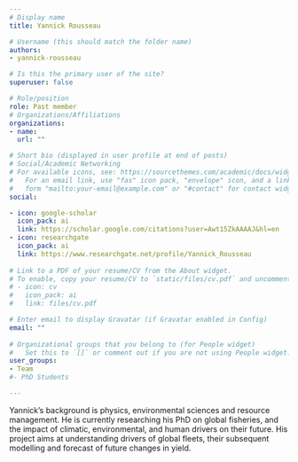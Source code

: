 ```yaml
---
# Display name
title: Yannick Rousseau 

# Username (this should match the folder name)
authors:
- yannick-rousseau

# Is this the primary user of the site?
superuser: false

# Role/position
role: Past member
# Organizations/Affiliations
organizations:
- name: 
  url: ""

# Short bio (displayed in user profile at end of posts)
# Social/Academic Networking
# For available icons, see: https://sourcethemes.com/academic/docs/widgets/#icons
#   For an email link, use "fas" icon pack, "envelope" icon, and a link in the
#   form "mailto:your-email@example.com" or "#contact" for contact widget.
social:

- icon: google-scholar
  icon_pack: ai
  link: https://scholar.google.com/citations?user=Awt15ZkAAAAJ&hl=en
- icon: researchgate
  icon_pack: ai
  link: https://www.researchgate.net/profile/Yannick_Rousseau
  
# Link to a PDF of your resume/CV from the About widget.
# To enable, copy your resume/CV to `static/files/cv.pdf` and uncomment the lines below.  
# - icon: cv
#   icon_pack: ai
#   link: files/cv.pdf

# Enter email to display Gravatar (if Gravatar enabled in Config)
email: ""
  
# Organizational groups that you belong to (for People widget)
#   Set this to `[]` or comment out if you are not using People widget.  
user_groups:
- Team
#- PhD Students

---
```


Yannick’s background is physics, environmental sciences and resource management. He is currently researching his PhD on global fisheries, and the impact of climatic, environmental, and human drivers on their future. His project aims at understanding drivers of global fleets, their subsequent modelling and forecast of future changes in yield.
